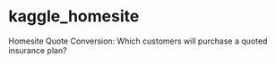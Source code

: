 # kaggle_homesite
Homesite Quote Conversion: Which customers will purchase a quoted insurance plan?
